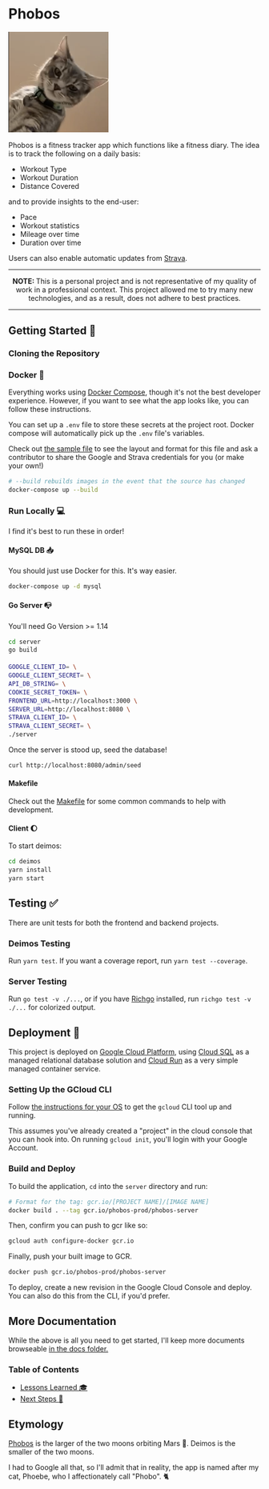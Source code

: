 # Phobos

<img src="./docs/phobos.png" alt="phoebe" width="200" />

Phobos is a fitness tracker app which functions like a fitness diary. The idea is to track the following on a daily basis:

- Workout Type
- Workout Duration
- Distance Covered

and to provide insights to the end-user:

- Pace
- Workout statistics
- Mileage over time
- Duration over time

Users can also enable automatic updates from [Strava](http://strava.com).

---

<div align=center><b>NOTE: </b>This is a personal project and is not representative of my quality of work in a professional context. This project allowed me to try many new technologies, and as a result, does not adhere to best practices.</div>

---

## Getting Started :rocket:

### Cloning the Repository

### Docker :whale:

Everything works using [Docker Compose](https://docs.docker.com/compose/), though it's not the best developer experience. However, if you want to see what the app looks like, you can follow these instructions.

You can set up a `.env` file to store these secrets at the project root. Docker compose will automatically pick up the `.env` file's variables.

Check out [the sample file](./.env.sample) to see the layout and format for this file and ask a contributor to share the Google and Strava credentials for you (or make your own!)

```sh
# --build rebuilds images in the event that the source has changed
docker-compose up --build
```

### Run Locally :computer:

I find it's best to run these in order!

#### MySQL DB :inbox_tray:

You should just use Docker for this. It's way easier.

```sh
docker-compose up -d mysql
```

#### Go Server :mailbox_with_no_mail:

You'll need Go Version >= 1.14

```sh
cd server
go build

GOOGLE_CLIENT_ID= \
GOOGLE_CLIENT_SECRET= \
API_DB_STRING= \
COOKIE_SECRET_TOKEN= \
FRONTEND_URL=http://localhost:3000 \
SERVER_URL=http://localhost:8080 \
STRAVA_CLIENT_ID= \
STRAVA_CLIENT_SECRET= \
./server
```

Once the server is stood up, seed the database!

```sh
curl http://localhost:8080/admin/seed
```

#### Makefile

Check out the [Makefile](./server/makefile) for some common commands to help with development.

#### Client :moon:

To start deimos:

```sh
cd deimos
yarn install
yarn start
```

## Testing :white_check_mark:

There are unit tests for both the frontend and backend projects.

### Deimos Testing

Run `yarn test`. If you want a coverage report, run `yarn test --coverage`.

### Server Testing

Run `go test -v ./...`, or if you have [Richgo](https://github.com/kyoh86/richgo) installed, run `richgo test -v ./...` for colorized output.

## Deployment :rocket:

This project is deployed on [Google Cloud Platform](https://cloud.google.com/), using [Cloud SQL](https://cloud.google.com/sql/) as a managed relational database solution and [Cloud Run](https://cloud.google.com/run) as a very simple managed container service.

### Setting Up the GCloud CLI

Follow [the instructions for your OS](https://cloud.google.com/sdk/docs/quickstart-macos) to get the `gcloud` CLI tool up and running.

This assumes you've already created a "project" in the cloud console that you can hook into. On running `gcloud init`, you'll login with your Google Account.

### Build and Deploy

To build the application, `cd` into the `server` directory and run:

```sh
# Format for the tag: gcr.io/[PROJECT NAME]/[IMAGE NAME]
docker build . --tag gcr.io/phobos-prod/phobos-server
```

Then, confirm you can push to gcr like so:

```sh
gcloud auth configure-docker gcr.io
```

Finally, push your built image to GCR.

```sh
docker push gcr.io/phobos-prod/phobos-server
```

To deploy, create a new revision in the Google Cloud Console and deploy. You can also do this from the CLI, if you'd prefer.

## More Documentation

While the above is all you need to get started, I'll keep more documents browseable [in the docs folder.](./docs)

### Table of Contents

- [Lessons Learned :mortar_board:](./docs/lessons.md)
- [Next Steps :footprints:](./docs/lessons.md)

## Etymology

[Phobos](<https://en.wikipedia.org/wiki/Phobos_(moon)>) is the larger of the two moons orbiting Mars :rocket:. Deimos is the smaller of the two moons.

I had to Google all that, so I'll admit that in reality, the app is named after my cat, Phoebe, who I affectionately call "Phobo". :cat2:
